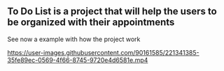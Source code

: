 <h2>To Do List is a project that will help the users to be organized with their appointments</h2>

<p>See now a example with how the project work</p>

https://user-images.githubusercontent.com/90161585/221341385-35fe89ec-0569-4f66-8745-9720e4d6581e.mp4

